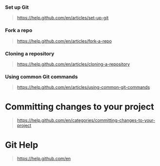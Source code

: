 ### Set up Git
> https://help.github.com/en/articles/set-up-git

### Fork a repo
> https://help.github.com/en/articles/fork-a-repo

###  Cloning a repository
> https://help.github.com/en/articles/cloning-a-repository

### Using common Git commands
> https://help.github.com/en/articles/using-common-git-commands

# Committing changes to your project
> https://help.github.com/en/categories/committing-changes-to-your-project

# Git Help
> https://help.github.com/en
